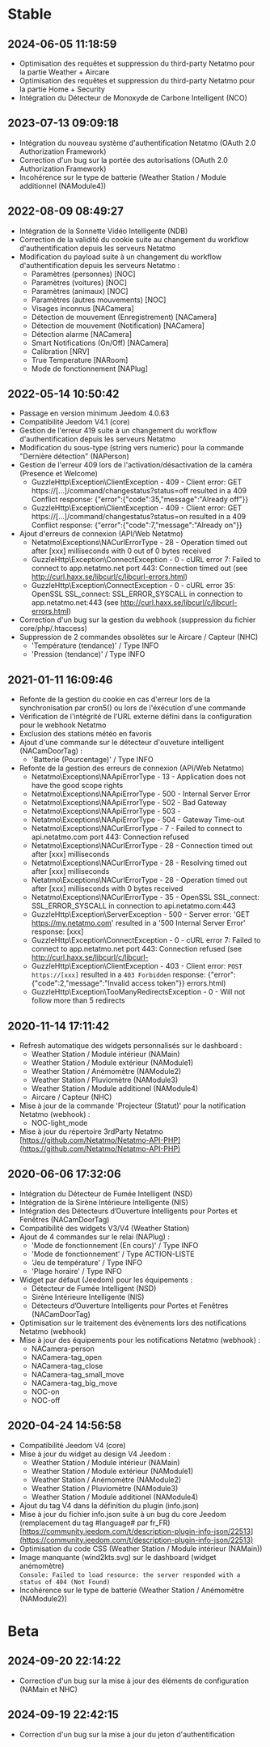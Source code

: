 Stable
=========================

2024-06-05 11:18:59
-------------------

* Optimisation des requêtes et suppression du third-party Netatmo pour la partie Weather + Aircare
* Optimisation des requêtes et suppression du third-party Netatmo pour la partie Home + Security
* Intégration du Détecteur de Monoxyde de Carbone Intelligent (NCO)

2023-07-13 09:09:18
-------------------

* Intégration du nouveau système d'authentification Netatmo (OAuth 2.0 Authorization Framework)
* Correction d'un bug sur la portée des autorisations (OAuth 2.0 Authorization Framework)
* Incohérence sur le type de batterie (Weather Station / Module additionnel (NAModule4))

2022-08-09 08:49:27
-------------------

* Intégration de la Sonnette Vidéo Intelligente (NDB)
* Correction de la validité du cookie suite au changement du workflow d'authentification depuis les serveurs Netatmo
* Modification du payload suite à un changement du workflow d'authentification depuis les serveurs Netatmo :
  - Paramètres (personnes) [NOC]  
  - Paramètres (voitures) [NOC]  
  - Paramètres (animaux) [NOC]  
  - Paramètres (autres mouvements) [NOC]  
  - Visages inconnus [NACamera]  
  - Détection de mouvement (Enregistrement) [NACamera]  
  - Détection de mouvement (Notification) [NACamera]  
  - Détection alarme [NACamera]  
  - Smart Notifications (On/Off) [NACamera]  
  - Calibration [NRV]  
  - True Temperature [NARoom]  
  - Mode de fonctionnement [NAPlug]  

2022-05-14 10:50:42
-------------------

* Passage en version minimum Jeedom 4.0.63
* Compatibilité Jeedom V4.1 (core)
* Gestion de l'erreur 419 suite à un changement du workflow d'authentification depuis les serveurs Netatmo
* Modification du sous-type (string vers numeric) pour la commande "Dernière détection" (NAPerson)
* Gestion de l'erreur 409 lors de l'activation/désactivation de la caméra (Presence et Welcome)
  - GuzzleHttp\\Exception\\ClientException - 409 - Client error: GET https://[...]/command/changestatus?status=off resulted in a 409 Conflict response: {"error":{"code":35,"message":"Already off"}} 
  - GuzzleHttp\\Exception\\ClientException - 409 - Client error: GET https://[...]/command/changestatus?status=on resulted in a 409 Conflict response: {"error":{"code":7,"message":"Already on"}} 
* Ajout d'erreurs de connexion (API/Web Netatmo)
  - Netatmo\Exceptions\NACurlErrorType - 28 - Operation timed out after [xxx] milliseconds with 0 out of 0 bytes received
  - GuzzleHttp\Exception\ConnectException - 0 - cURL error 7: Failed to connect to app.netatmo.net port 443: Connection timed out (see http://curl.haxx.se/libcurl/c/libcurl-errors.html)
  - GuzzleHttp\Exception\ConnectException - 0 - cURL error 35: OpenSSL SSL_connect: SSL_ERROR_SYSCALL in connection to app.netatmo.net:443 (see http://curl.haxx.se/libcurl/c/libcurl-errors.html)
* Correction d'un bug sur la gestion du webhook (suppression du fichier core/php/.htaccess)
* Suppression de 2 commandes obsolètes sur le Aircare / Capteur (NHC)
  - 'Température (tendance)' / Type INFO  
  - 'Pression (tendance)' / Type INFO

2021-01-11 16:09:46
-------------------

* Refonte de la gestion du cookie en cas d'erreur lors de la synchronisation par cron5() ou lors de l'éxécution d'une commande
* Vérification de l'intégrité de l'URL externe défini dans la configuration pour le webhook Netatmo
* Exclusion des stations météo en favoris
* Ajout d'une commande sur le détecteur d'ouveture intelligent (NACamDoorTag) :  
  - 'Batterie (Pourcentage)' / Type INFO
* Refonte de la gestion des erreurs de connexion (API/Web Netatmo)
  - Netatmo\Exceptions\NAApiErrorType - 13 - Application does not have the good scope rights
  - Netatmo\Exceptions\NAApiErrorType - 500 - Internal Server Error
  - Netatmo\Exceptions\NAApiErrorType - 502 - Bad Gateway
  - Netatmo\Exceptions\NAApiErrorType - 503 -
  - Netatmo\Exceptions\NAApiErrorType - 504 - Gateway Time-out
  - Netatmo\Exceptions\NACurlErrorType - 7 - Failed to connect to api.netatmo.com port 443: Connection refused
  - Netatmo\Exceptions\NACurlErrorType - 28 - Connection timed out after [xxx] milliseconds
  - Netatmo\Exceptions\NACurlErrorType - 28 - Resolving timed out after [xxx] milliseconds
  - Netatmo\Exceptions\NACurlErrorType - 28 - Operation timed out after [xxx] milliseconds with 0 bytes received
  - Netatmo\Exceptions\NACurlErrorType - 35 - OpenSSL SSL_connect: SSL_ERROR_SYSCALL in connection to api.netatmo.com:443
  - GuzzleHttp\\Exception\\ServerException - 500 - Server error: 'GET https://my.netatmo.com' resulted in a '500 Internal Server Error' response: [xxx]
  - GuzzleHttp\Exception\ConnectException - 0 - cURL error 7: Failed to connect to app.netatmo.net port 443: Connection refused (see http://curl.haxx.se/libcurl/c/libcurl-
  - GuzzleHttp\Exception\ClientException - 403 - Client error: `POST https://[xxx]` resulted in a `403 Forbidden` response: {"error":{"code":2,"message":"Invalid access token"}}
errors.html)
  - GuzzleHttp\Exception\TooManyRedirectsException - 0 - Will not follow more than 5 redirects

2020-11-14 17:11:42
-------------------

* Refresh automatique des widgets personnalisés sur le dashboard :
  - Weather Station / Module intérieur (NAMain)  
  - Weather Station / Module extérieur (NAModule1)  
  - Weather Station / Anémomètre (NAModule2)  
  - Weather Station / Pluviomètre (NAModule3)  
  - Weather Station / Module additionel (NAModule4)
  - Aircare / Capteur (NHC)
* Mise à jour de la commande 'Projecteur (Statut)' pour la notification Netatmo (webhook) :
  - NOC-light_mode
* Mise à jour du répertoire 3rdParty Netatmo  
[https://github.com/Netatmo/Netatmo-API-PHP](https://github.com/Netatmo/Netatmo-API-PHP)

2020-06-06 17:32:06
-------------------

* Intégration du Détecteur de Fumée Intelligent (NSD)
* Intégration de la Sirène Intérieure Intelligente (NIS)
* Intégration des Détecteurs d’Ouverture Intelligents pour Portes et Fenêtres (NACamDoorTag)
* Compatibilité des widgets V3/V4 (Weather Station) 
* Ajout de 4 commandes sur le relai (NAPlug) :  
  - 'Mode de fonctionnement (En cours)' / Type INFO  
  - 'Mode de fonctionnement' / Type ACTION-LISTE  
  - 'Jeu de température' / Type INFO  
  - 'Plage horaire' / Type INFO  
* Widget par défaut (Jeedom) pour les équipements :  
  - Détecteur de Fumée Intelligent (NSD)  
  - Sirène Intérieure Intelligente (NIS)  
  - Détecteurs d’Ouverture Intelligents pour Portes et Fenêtres (NACamDoorTag)
* Optimisation sur le traitement des évènements lors des notifications Netatmo (webhook)
* Mise à jour des équipements pour les notifications Netatmo (webhook) :  
  - NACamera-person  
  - NACamera-tag_open  
  - NACamera-tag_close
  - NACamera-tag_small_move  
  - NACamera-tag_big_move    
  - NOC-on  
  - NOC-off

2020-04-24 14:56:58
-------------------

* Compatibilité Jeedom V4 (core)
* Mise à jour du widget au design V4 Jeedom :  
  - Weather Station / Module intérieur (NAMain)  
  - Weather Station / Module extérieur (NAModule1)  
  - Weather Station / Anémomètre (NAModule2)  
  - Weather Station / Pluviomètre (NAModule3)  
  - Weather Station / Module additionel (NAModule4)
* Ajout du tag V4 dans la définition du plugin (info.json)
* Mise à jour du fichier info.json suite à un bug du core Jeedom (remplacement du tag #language# par fr_FR)  
[https://community.jeedom.com/t/description-plugin-info-json/22513](https://community.jeedom.com/t/description-plugin-info-json/22513)
* Optimisation du code CSS (Weather Station / Module intérieur (NAMain))
* Image manquante (wind2kts.svg) sur le dashboard (widget anémomètre)  
`Console: Failed to load resource: the server responded with a status of 404 (Not Found)`
* Incohérence sur le type de batterie (Weather Station / Anémomètre (NAModule2))

Beta
=========================

2024-09-20 22:14:22
-------------------

* Correction d'un bug sur la mise à jour des éléments de configuration (NAMain et NHC)

2024-09-19 22:42:15
-------------------

* Correction d'un bug sur la mise à jour du jeton d'authentification

